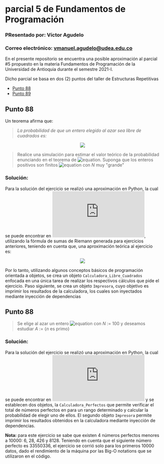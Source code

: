 # parcial 5 de Fundamentos de Programación

### PResentado por: Víctor Agudelo
### Correo electrónico: vmanuel.agudelo@udea.edu.co

En el presente repositorio se encuentra una posible aproximación al parcial #5 propuesto en la materia Fundamentos de Programación de la Universidad de Antioquia durante el
semestre 2021-I.

Dicho parcial se basa en dos (2) puntos del taller de Estructuras Repetitivas

- [Punto 88](#punto88)
- [Punto 89](#punto89)

## Punto 88 <a name="punto88"></a>

Un teorema afirma que:

> *La probabilidad de que un entero elegido al azar sea libre de cuadrados es:*
<div align="center">
  <img src="https://latex.codecogs.com/svg.image?\frac{6}{\pi&space;^{2}}">
 </div>

> Realice una simulación para estimar el valor teórico de la probabilidad enunciando en el teorema de ![equation][1]. Suponga que los enteros positivos son finitos ![equation][2]
  con *N* muy "grande"
 
 ### Solución:
 
 Para la solución del ejercicio se realizó una aproximación en Python, la cual se puede encontrar en ![Ejercicio_88.py][4], utilizando la fórmula de sumas de Riemann generada para
 ejercicios anteriores, teniendo en cuenta que, una aproximación teórica al ejercicio es:
 
 <div align="center">
  <img src="https://latex.codecogs.com/svg.image?\frac{1}{\sum_{1}^{n}=&space;\frac{1}{n^{2}}}=&space;\frac{1}{\frac{\pi&space;^{2}}{6}}&space;=&space;\frac{6}{\pi&space;^{2}}">
 </div>
 
 Por lo tanto, utilizando algunos conceptos básicos de programación orientada a objetos, se crea un objeto ```Calculadora_Libre_Cuadrados``` enfocada en una única tarea de 
 realizar los respectivos cálculos que pide el ejercicio. Paso siguiente, se crea un objeto ```Impresora```, cuyo objetivo es imprimir los resultados de la calculadora, 
 los cuales son inyectados mediante inyección de dependencias
 
 ## Punto 88 <a name="punto89"></a>
 
 > Se elige al azar un entero ![equation][3] con *N* := 100 y deseamos estudiar *A* := {*n* es primo}
 
 ### Solución:
 
Para la solución del ejercicio se realizó una aproximación en Python, la cual se puede encontrar en ![Ejercicio_89.py][5] y se establecen dos objetos, la ```Calculadora_Perfectos```
que permite verificar el total de números perfectos en para un rango determinado y calcular la probabilidad de elegir uno de ellos. El segundo objeto ```Impresora``` permite
imprimir los resultados obtenidos en la calculadora mediante inyección de dependencias.

**Nota:** para este ejercicio se sabe que existen 4 números perfectos menores a 10000: 6, 28, 426 y 8128. Teniendo en cuenta que el siguiente número perfecto es 33550336, 
el ejercicio se corrió solo para los primeros 10000 datos, dado el rendimiento de la máquina por las Big-O notations que se utilizaron en el código.

[1]: https://latex.codecogs.com/svg.image?\6/\pi^{2}
[2]: https://latex.codecogs.com/svg.image?\mathbb{Z}^{&plus;}&space;=&space;\left\{&space;1,2,...,N\right\}
[3]: https://latex.codecogs.com/svg.image?n\in\Omega:=\left\{&space;1,2,...,N\right\}
[4]: https://github.com/aldebaran561/parcial_5_FP/blob/master/Ejercicio_88.py
[5]: https://github.com/aldebaran561/parcial_5_FP/blob/master/Ejercicio_89.py

